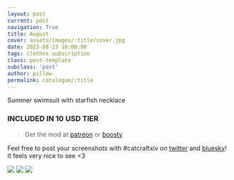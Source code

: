 ```yaml
---
layout: post
current: post
navigation: True
title: August
cover: assets/images/:title/cover.jpg
date: 2023-08-23 10:00:00
tags: clothes subscription
class: post-template
subclass: 'post'
author: pillow
permalink: catalogue/:title
---
```


Summer swimsuit with starfish necklace

### INCLUDED IN 10 USD TIER

> Get the mod at [patreon](https://www.patreon.com/posts/88258786) or [boosty](https://boosty.to/miaumori/posts/0f9df241-05be-46dc-9dec-145e662897d7?share=post_link)

Feel free to post your screenshots with #catcraftxiv on [twitter](https://x.com/hashtag/catcraftxiv?src=hashtag_click) and [bluesky](https://bsky.app/hashtag/catcraftxiv)! It feels very nice to see <3

<img src="/assets/images/{{ page.title }}/ffxiv_dx11_2023-08-25_19-08-36.jpg"/>
<img src="/assets/images/{{ page.title }}/ffxiv_dx11_2023-08-25_19-04-11.jpg"/>
<img src="/assets/images/{{ page.title }}/cover.jpg"/>

